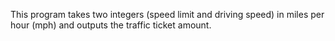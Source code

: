 This program takes two integers (speed limit and driving speed) in miles per hour (mph) and outputs the traffic ticket amount.

